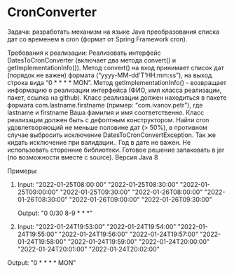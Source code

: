 # CronConverter

Задача: разработать механизм на языке Java преобразования списка дат со временем в cron (формат от Spring Framework cron).

Требования к реализации:
Реализовать интерфейс DatesToCronConverter (включает два метода convert() и getImplementationInfo()). 
Метод convert() на вход принимает список дат (порядок не важен) формата (“yyyy-MM-dd'T’HH:mm:ss”), на выход строка вида “0 * * * * MON”. 
Метод getImplementationInfo() - возвращает информацию о реализации интерфейса (ФИО, имя класса реализации, пакет, ссылка на github).
Класс реализации должен находиться в пакете формата com.lastname.firstname (пример: “com.ivanov.petr”), где lastname и firstname Ваша фамилия и имя соответственно.
Класс реализации должен быть с дефолтным конструктором.
Найти cron удовлетворяющий не меньше половине дат (> 50%), в противном случае выбросить исключение DatesToCronConvertException. Так же кидать исключение при валидации.. Год в дате не важен. 
Не использовать сторонние библиотеки.
Готовое решение запаковать в jar (по возможности вместе с source).
Версия Java 8

Примеры: 
1. Input:
	"2022-01-25T08:00:00"
	"2022-01-25T08:30:00"
	"2022-01-25T09:00:00"
	"2022-01-25T09:30:00"
	"2022-01-26T08:00:00"
	"2022-01-26T08:30:00"
	"2022-01-26T09:00:00"
	"2022-01-26T09:30:00"

	Output:
	"0 0/30 8-9 * * *"

2. Input:
	"2022-01-24T19:53:00"
"2022-01-24T19:54:00"
"2022-01-24T19:55:00"
"2022-01-24T19:56:00"
"2022-01-24T19:57:00"
"2022-01-24T19:58:00"
"2022-01-24T19:59:00"
"2022-01-24T20:00:00"
"2022-01-24T20:01:00"
"2022-01-24T20:02:00"

Output: 
"0 * * * * MON"


